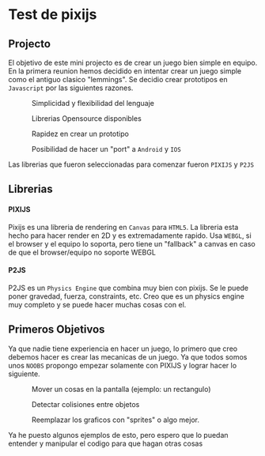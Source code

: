 <h1>Test de pixijs</h1>

<h2>Projecto</h2>

<p>El objetivo de este mini projecto es de crear un juego bien simple en equipo. En la primera reunion hemos decidido en intentar crear un juego simple como el antiguo clasico "lemmings".  Se decidio crear prototipos en <code>Javascript</code> por las siguientes razones.</p>
<ul>
	<ol>Simplicidad y flexibilidad del lenguaje</ol>
	<ol>Librerias Opensource disponibles</ol>
	<ol>Rapidez en crear un prototipo</ol>
	<ol>Posibilidad de hacer un "port" a <code>Android</code> y <code>IOS</code></ol>
</ul>

<p>Las librerias que fueron seleccionadas para comenzar fueron <code>PIXIJS</code> y <code>P2JS</code></p>

<h2>Librerias</h2>

<h4>PIXIJS</h4>

<p>Pixijs es una libreria de rendering en <code>Canvas</code> para <code>HTML5</code>.  La libreria esta hecho para hacer render en 2D y es extremadamente rapido.  Usa <code>WEBGL</code>, si el browser y el equipo lo soporta, pero tiene un "fallback" a canvas en caso de que el browser/equipo no soporte WEBGL</p>

<h4>P2JS</h4>

<p>P2JS es un <code>Physics Engine</code> que combina muy bien con pixijs.  Se le puede poner gravedad, fuerza, constraints, etc.  Creo que es un physics engine muy completo y se puede hacer muchas cosas con el.</p>

<h2>Primeros Objetivos</h2>

<p>Ya que nadie tiene experiencia en hacer un juego, lo primero que creo debemos hacer es crear las mecanicas de un juego. Ya que todos somos unos <code>NOOBS</code> propongo empezar solamente con PIXIJS y lograr hacer lo siguiente.</p>

<ul>
	<ol>Mover un cosas en la pantalla (ejemplo: un rectangulo)</ol>
	<ol>Detectar colisiones entre objetos</ol>
	<ol>Reemplazar los graficos con "sprites" o algo mejor.</ol> 
</ul>

<p>Ya he puesto algunos ejemplos de esto, pero espero que lo puedan entender y manipular el codigo para que hagan otras cosas</p>
